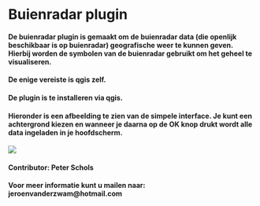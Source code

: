<html>
<body>
<h1>Buienradar plugin</h1>
<h4>De buienradar plugin is gemaakt om de buienradar data (die openlijk beschikbaar is op buienradar) geografische weer te kunnen geven. Hierbij worden de symbolen van de buienradar gebruikt om het geheel te visualiseren.
</h4>
<h4>De enige vereiste is qgis zelf.</h4>
<h4>De plugin is te installeren via qgis.</h4>
<h4>Hieronder is een afbeelding te zien van de simpele interface. Je kunt een achtergrond kiezen en wanneer je daarna op de OK knop drukt wordt alle data ingeladen in je hoofdscherm.</h4>
<img src="https://github.com/jeroenvanderzwam/buienradar/blob/master/readme_afbeeldingen/hoofdscherm.PNG">

<h4>Contributor: Peter Schols</h4>
<h4>Voor meer informatie kunt u mailen naar: jeroenvanderzwam@hotmail.com</h4>
</body>
</html>